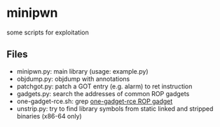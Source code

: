 # minipwn

some scripts for exploitation

## Files

* minipwn.py: main library (usage: example.py)
* objdump.py: objdump with annotations
* patchgot.py: patch a GOT entry (e.g. alarm) to ret instruction
* gadgets.py: search the addresses of common ROP gadgets
* one-gadget-rce.sh: grep [one-gadget-rce ROP gadget](http://j00ru.vexillium.org/?p=2485)
* unstrip.py: try to find library symbols from static linked and stripped binaries (x86-64 only)
